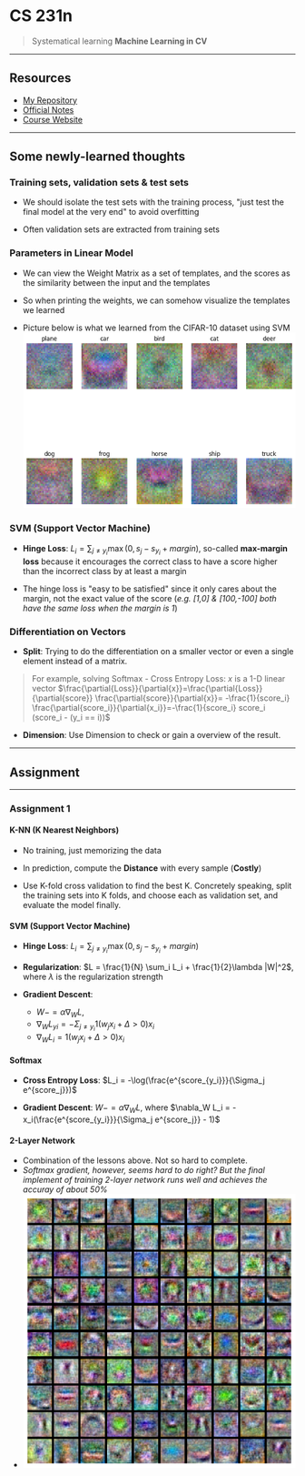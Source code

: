 # CS 231n

> Systematical learning **Machine Learning in CV**

----

## Resources

- [My Repository](https://github.com/fightingff/CS231n)
- [Official Notes](https://cs231n.github.io)
- [Course Website](http://cs231n.stanford.edu/)

----

## Some newly-learned thoughts

### Training sets, validation sets & test sets

- We should isolate the test sets with the training process, "just test the final model at the very end" to avoid overfitting

- Often validation sets are extracted from training sets 

### Parameters in Linear Model

- We can view the Weight Matrix as a set of templates, and the scores as the similarity between the input and the templates

- So when printing the weights, we can somehow visualize the templates we learned 

- Picture below is what we learned from the CIFAR-10 dataset using SVM
    ![template](template.png)

### SVM (Support Vector Machine)

- **Hinge Loss**: $L_i = \sum_{j\neq y_i} \max(0, s_j - s_{y_i} + margin)$, so-called **max-margin loss** because it encourages the correct class to have a score higher than the incorrect class by at least a margin

- The hinge loss is "easy to be satisfied" since it only cares about the margin, not the exact value of the score (*e.g. [1,0] & [100,-100] both have the same loss when the margin is 1*)

### Differentiation on Vectors

- **Split**: Trying to do the differentiation on a smaller vector or even a single element instead of a matrix.
> For example, solving Softmax - Cross Entropy Loss:
> $x$ is a 1-D linear vector
> $\frac{\partial{Loss}}{\partial{x}}=\frac{\partial{Loss}}{\partial{score}} \frac{\partial{score}}{\partial{x}}= -\frac{1}{score_i} \frac{\partial{score_i}}{\partial{x_i}}=-\frac{1}{score_i} score_i (score_i - (y_i == i))$

- **Dimension**: Use Dimension to check or gain a overview of the result.

----

## Assignment

----

### Assignment 1

#### K-NN (K Nearest Neighbors)

- No training, just memorizing the data

- In prediction, compute the **Distance** with every sample (**Costly**)

- Use K-fold cross validation to find the best K. Concretely speaking, split the training sets into K folds, and choose each as validation set, and evaluate the model finally. 

#### SVM (Support Vector Machine)

- **Hinge Loss**: $L_i = \sum_{j\neq y_i} \max(0, s_j - s_{y_i} + margin)$

- **Regularization**: $L = \frac{1}{N} \sum_i L_i + \frac{1}{2}\lambda |W|^2$, where $\lambda$ is the regularization strength

- **Gradient Descent**: 
    - $W -= \alpha \nabla_W L$,
    - $\nabla_W L_{yi} = - \Sigma_{j \neq y_i}1(w_jx_i + \Delta > 0)x_i$
    - $\nabla_W L_i = 1(w_jx_i + \Delta > 0)x_i$

#### Softmax

- **Cross Entropy Loss**: $L_i = -\log(\frac{e^{score_{y_i}}}{\Sigma_j e^{score_j}})$

- **Gradient Descent**: $W -= \alpha \nabla_W L$, where $\nabla_W L_i = -x_i(\frac{e^{score_{y_i}}}{\Sigma_j e^{score_j}} - 1)$ 

#### 2-Layer Network

- Combination of the lessons above. Not so hard to complete.
- *Softmax gradient, however, seems hard to do right? But the final implement of training 2-layer network runs well and achieves the accuray of about 50%*
- ![The visualized template](network.png)